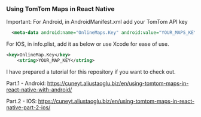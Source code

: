 ### Using TomTom Maps in React Native

Important:
For Android, in AndroidManifest.xml add your TomTom API key

```xml
  <meta-data android:name="OnlineMaps.Key" android:value="YOUR_MAPS_KEY" />
```

For IOS, in info.plist, add it as below or use Xcode for ease of use.

```xml
<key>OnlineMap.Key</key>
	<string>YOUR_MAP_KEY</string>
```

I have prepared a tutorial for this repository if you want to check out.

Part.1 - Android: https://cuneyt.aliustaoglu.biz/en/using-tomtom-maps-in-react-native-with-android/


Part.2 - IOS: https://cuneyt.aliustaoglu.biz/en/using-tomtom-maps-in-react-native-part-2-ios/